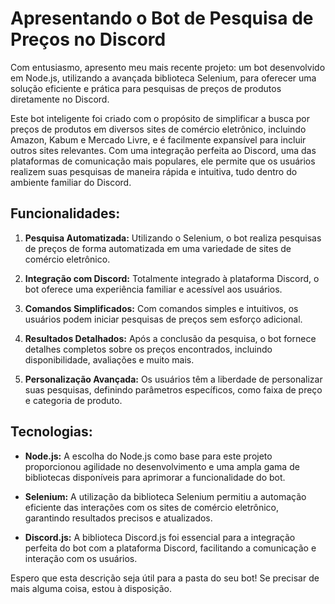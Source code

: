 # Apresentando o Bot de Pesquisa de Preços no Discord

Com entusiasmo, apresento meu mais recente projeto: um bot desenvolvido em Node.js, utilizando a avançada biblioteca Selenium, para oferecer uma solução eficiente e prática para pesquisas de preços de produtos diretamente no Discord.

Este bot inteligente foi criado com o propósito de simplificar a busca por preços de produtos em diversos sites de comércio eletrônico, incluindo Amazon, Kabum e Mercado Livre, e é facilmente expansível para incluir outros sites relevantes. Com uma integração perfeita ao Discord, uma das plataformas de comunicação mais populares, ele permite que os usuários realizem suas pesquisas de maneira rápida e intuitiva, tudo dentro do ambiente familiar do Discord.

## Funcionalidades:

1. **Pesquisa Automatizada:** Utilizando o Selenium, o bot realiza pesquisas de preços de forma automatizada em uma variedade de sites de comércio eletrônico.

2. **Integração com Discord:** Totalmente integrado à plataforma Discord, o bot oferece uma experiência familiar e acessível aos usuários.

3. **Comandos Simplificados:** Com comandos simples e intuitivos, os usuários podem iniciar pesquisas de preços sem esforço adicional.

4. **Resultados Detalhados:** Após a conclusão da pesquisa, o bot fornece detalhes completos sobre os preços encontrados, incluindo disponibilidade, avaliações e muito mais.

5. **Personalização Avançada:** Os usuários têm a liberdade de personalizar suas pesquisas, definindo parâmetros específicos, como faixa de preço e categoria de produto.

## Tecnologias:

- **Node.js:** A escolha do Node.js como base para este projeto proporcionou agilidade no desenvolvimento e uma ampla gama de bibliotecas disponíveis para aprimorar a funcionalidade do bot.

- **Selenium:** A utilização da biblioteca Selenium permitiu a automação eficiente das interações com os sites de comércio eletrônico, garantindo resultados precisos e atualizados.

- **Discord.js:** A biblioteca Discord.js foi essencial para a integração perfeita do bot com a plataforma Discord, facilitando a comunicação e interação com os usuários.

Espero que esta descrição seja útil para a pasta do seu bot! Se precisar de mais alguma coisa, estou à disposição.
